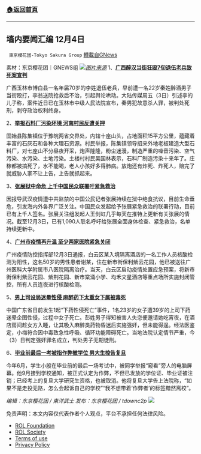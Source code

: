 ###  [:house:返回首頁](https://github.com/ourhimalayas/txt)
---


## 墙内要闻汇编 12月4日
` 東京櫻花団-Tokyo Sakura Group` [轉載自GNews](https://gnews.org/zh-hans/1721085/)

素材：东京樱花团｜GNEWS组
![](https://assets.gnews.org/wp-content/uploads/2021/12/pasted-image-0-3.png)[*图片来源*](https://m1.aboluowang.com/uploadfile/2021/1204/20211204104007138.jpg)
1、[**广西醉汉当街狂殴7旬退伍老兵致死案宣判**](https://www.aboluowang.com/2021/1204/1679222.html)

广西玉林市博白县一名年届70岁的李姓退伍老兵，早前遭一名22岁秦姓醉酒男子当街殴打，李翁送院抢救后不治，引起舆论哄动。大陆传媒周五（3日）引述李的儿子称，案件近日已在玉林市中级人民法院宣布，秦男犯故意杀人罪，被判处死刑，剥夺政治权利终身。

2、[**举报石料厂污染环境 河南村民反遭关押**](https://www.aboluowang.com/2021/1204/1679542.html)

固始县陈集镇位于豫皖两省交界处，内辖十座山头，占地面积15平方公里，蕴藏着丰富的石灰石和各种大理石资源。村民举报，陈集镇领导招来外地老板建造大型石料厂，对七座山不分昼夜开采，炮声隆隆，粉尘迷漫，制造严重的噪音污染、空气污染、水污染、土地污染。土楼村村民吴国林表示，石料厂制造污染十来年了。庄稼都被搞死了，水不能喝，老人小孩好多得肺病。放炮还有炸死、炸死人，赔完了就威胁人家不让上告，上告就抓起来。

3、[**张展狱中命危 上千中国民众联署吁紧急救治**](https://www.aboluowang.com/2021/1204/1679417.html)

因报导武汉疫情遭中共监禁的中国公民记者张展持续在狱中绝食抗议，目前生命垂危，引发海内外各界广泛关注。中国民众发起给予张展紧急救治的联署行动，目前已有上千人签名。张展关注组发起人王剑虹几乎每天在推特上更新有关张展的情况。截至12月3日，已有1,090人联名呼吁给张展全面身体检查、紧急救治，名单持续更新中。

4、[**广州市疫情再升温 至少两家医院紧急关闭**](https://www.aboluowang.com/2021/1204/1679458.html)

广州疫情防控指挥部12月3日通报，白云区某入境隔离酒店的一名工作人员核酸检测为阳性，这名50岁的男性患者谢某，住在新市街保利紫云花园，他已被送往广州医科大学附属市八医院隔离治疗。当天，白云区启动疫情处置应急预案，将新市街保利紫云花园、紫荆花园、新市棠涌小学、均禾文星酒店等重点场所实施封闭管控，所有人员连夜进行核酸检测。

5、[**男上司设局迷晕性侵 麻醉药下太重女下属被毒死**](https://www.aboluowang.com/2021/1204/1679152.html)

中国广东省日前发生1起“下药性侵死亡”事件，1名23岁的女子遭39岁的上司下药迷晕企图性侵，过程中女子死亡。彭姓男子得知被害人失恋便邀请她吃宵夜，在酒店房间趁女方入睡，让其吸入麻醉类药物昏迷后实施强奸，但未能得逞。经法医鉴定，小梅符合因中毒致急性呼吸、循环功能障碍死亡。当地法院认定情节严重，今（3）日判定强奸罪名成立，判处男子无期徒刑。

6、[**毕业前最后一考被指作弊撤学位 男大生控告复旦**](https://www.aboluowang.com/2021/1204/1679198.html)

今年6月，学生小殷在毕业前的最后一场考试中，被同学举报“窥看”旁人的电脑屏幕。他9月接到学校通知，被正式认定为作弊，不但已发放的学位证、毕业证被注销；已经考上的复旦大学研究生资格，也被取消。他将复旦大学告上法院称，“如果不是走投无路，怎么会起诉自己的学校”“我不想带着‘作弊者’的标签黯然离校”。

*编辑：东京樱花团 / 東洋武士
发布：东京樱花团 / tdownc2p*
![](https://assets.gnews.org/wp-content/uploads/2021/11/yht.png)
 

免责声明：本文内容仅代表作者个人观点，平台不承担任何法律风险。

- [ROL Foundation](https://rolfoundation.org/)
- [ROL Society](https://rolsociety.org/)
- [Terms of use](https://gnews.org/terms-of-use-3/)
- [Privacy Policy](https://gnews.org/privacy-policy/)
